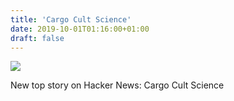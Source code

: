 ```yaml
---
title: 'Cargo Cult Science'
date: 2019-10-01T01:16:00+01:00
draft: false
---
```


![](https://ifttt.com/images/no_image_card.png)  

New top story on Hacker News: Cargo Cult Science